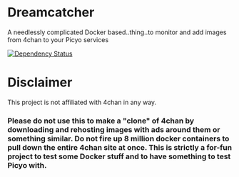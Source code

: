 # Dreamcatcher
A needlessly complicated Docker based..thing..to monitor and add images from 4chan to your Picyo services

[![Dependency Status](https://gemnasium.com/mskog/dreamcatcher.svg)](https://gemnasium.com/mskog/dreamcatcher)

# Disclaimer
This project is not affiliated with 4chan in any way.

### Please do not use this to make a "clone" of 4chan by downloading and rehosting images with ads around them or something similar. Do not fire up 8 million docker containers to pull down the entire 4chan site at once. This is strictly a for-fun project to test some Docker stuff and to have something to test Picyo with.
